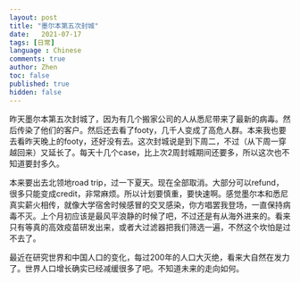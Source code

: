 ```yaml
---
layout: post
title: "墨尔本第五次封城"
date:   2021-07-17
tags: [日常]
language : Chinese
comments: true
author: Zhen
toc: false
published: true
hidden: false
---
```

昨天墨尔本第五次封城了，因为有几个搬家公司的人从悉尼带来了最新的病毒。然后传染了他们的客户。然后还去看了footy，几千人变成了高危人群。本来我也要去看昨天晚上的footy，还好没有去。这次封城说是到下周二，不过（从下周一穿越回来）又延长了。每天十几个case，比上次2周封城期间还要多，所以这次也不知道要封多久。

本来要出去北领地road trip，过一下夏天。现在全部取消。大部分可以refund，很多只能变成credit，非常麻烦。所以计划要慎重，要快速啊。感觉墨尔本和悉尼真实薪火相传，就像大学宿舍时候感冒的交叉感染，你方唱罢我登场，一直保持病毒不灭。上个月初应该是最风平浪静的时候了吧，不过还是有从海外进来的。看来只有等真的高效疫苗研发出来，或者大过滤器把我们筛选一遍，不然这个坎怕是过不去了。

最近在研究世界和中国人口的变化，每过200年的人口大灭绝，看来大自然在发力了。世界人口增长确实已经减缓很多了吧。不知道未来的走向如何。
<!--stackedit_data:
eyJoaXN0b3J5IjpbMzIyMjA3NDEwXX0=
-->